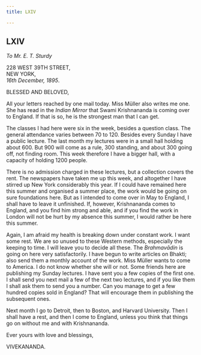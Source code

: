 ```yaml
---
title: LXIV

---
```





  

  


## LXIV

*To Mr. E. T. Sturdy*

228 WEST 39TH STREET,  
NEW YORK,  
*16th December, 1895*.

BLESSED AND BELOVED,

All your letters reached by one mail today. Miss Müller also writes me
one. She has read in the *Indian Mirror* that Swami Krishnananda is
coming over to England. If that is so, he is the strongest man that I
can get.

The classes I had here were six in the week, besides a question class.
The general attendance varies between 70 to 120. Besides every Sunday I
have a public lecture. The last month my lectures were in a small hall
holding about 600. But 900 will come as a rule, 300 standing, and about
300 going off, not finding room. This week therefore I have a bigger
hall, with a capacity of holding 1200 people.

There is no admission charged in these lectures, but a collection covers
the rent. The newspapers have taken me up this week, and altogether I
have stirred up New York considerably this year. If I could have
remained here this summer and organised a summer place, the work would
be going on sure foundations here. But as I intended to come over in May
to England, I shall have to leave it unfinished. If, however,
Krishnananda comes to England, and you find him strong and able, and if
you find the work in London will not be hurt by my absence this summer,
I would rather be here this summer.

Again, I am afraid my health is breaking down under constant work. I
want some rest. We are so unused to these Western methods, especially
the keeping to time. I will leave you to decide all these. The
*Brahmavādin* is going on here very satisfactorily. I have begun to
write articles on Bhakti; also send them a monthly account of the work.
Miss Müller wants to come to America. I do not know whether she will or
not. Some friends here are publishing my Sunday lectures. I have sent
you a few copies of the first one. I shall send you next mail a few of
the next two lectures, and if you like them I shall ask them to send you
a number. Can you manage to get a few hundred copies sold in England?
That will encourage them in publishing the subsequent ones.

Next month I go to Detroit, then to Boston, and Harvard University. Then
I shall have a rest, and then I come to England, unless you think that
things go on without me and with Krishnananda.

Ever yours with love and blessings,

VIVEKANANDA.



